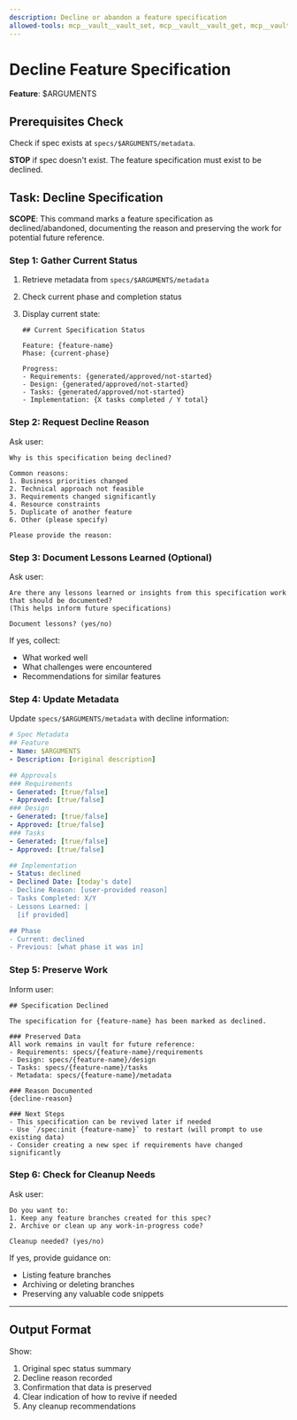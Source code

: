 ```yaml
---
description: Decline or abandon a feature specification
allowed-tools: mcp__vault__vault_set, mcp__vault__vault_get, mcp__vault__vault_list
---
```


# Decline Feature Specification

**Feature**: $ARGUMENTS

## Prerequisites Check

Check if spec exists at `specs/$ARGUMENTS/metadata`.

**STOP** if spec doesn't exist. The feature specification must exist to be declined.

## Task: Decline Specification

**SCOPE**: This command marks a feature specification as declined/abandoned, documenting the reason and preserving the work for potential future reference.

### Step 1: Gather Current Status

1. Retrieve metadata from `specs/$ARGUMENTS/metadata`
2. Check current phase and completion status
3. Display current state:

   ```
   ## Current Specification Status

   Feature: {feature-name}
   Phase: {current-phase}

   Progress:
   - Requirements: {generated/approved/not-started}
   - Design: {generated/approved/not-started}
   - Tasks: {generated/approved/not-started}
   - Implementation: {X tasks completed / Y total}
   ```

### Step 2: Request Decline Reason

Ask user:

```
Why is this specification being declined?

Common reasons:
1. Business priorities changed
2. Technical approach not feasible
3. Requirements changed significantly
4. Resource constraints
5. Duplicate of another feature
6. Other (please specify)

Please provide the reason:
```

### Step 3: Document Lessons Learned (Optional)

Ask user:

```
Are there any lessons learned or insights from this specification work that should be documented?
(This helps inform future specifications)

Document lessons? (yes/no)
```

If yes, collect:

- What worked well
- What challenges were encountered
- Recommendations for similar features

### Step 4: Update Metadata

Update `specs/$ARGUMENTS/metadata` with decline information:

```yaml
# Spec Metadata
## Feature
- Name: $ARGUMENTS
- Description: [original description]

## Approvals
### Requirements
- Generated: [true/false]
- Approved: [true/false]
### Design
- Generated: [true/false]
- Approved: [true/false]
### Tasks
- Generated: [true/false]
- Approved: [true/false]

## Implementation
- Status: declined
- Declined Date: [today's date]
- Decline Reason: [user-provided reason]
- Tasks Completed: X/Y
- Lessons Learned: |
  [if provided]

## Phase
- Current: declined
- Previous: [what phase it was in]
```

### Step 5: Preserve Work

Inform user:

```
## Specification Declined

The specification for {feature-name} has been marked as declined.

### Preserved Data
All work remains in vault for future reference:
- Requirements: specs/{feature-name}/requirements
- Design: specs/{feature-name}/design
- Tasks: specs/{feature-name}/tasks
- Metadata: specs/{feature-name}/metadata

### Reason Documented
{decline-reason}

### Next Steps
- This specification can be revived later if needed
- Use `/spec:init {feature-name}` to restart (will prompt to use existing data)
- Consider creating a new spec if requirements have changed significantly
```

### Step 6: Check for Cleanup Needs

Ask user:

```
Do you want to:
1. Keep any feature branches created for this spec?
2. Archive or clean up any work-in-progress code?

Cleanup needed? (yes/no)
```

If yes, provide guidance on:

- Listing feature branches
- Archiving or deleting branches
- Preserving any valuable code snippets

---

## Output Format

Show:

1. Original spec status summary
2. Decline reason recorded
3. Confirmation that data is preserved
4. Clear indication of how to revive if needed
5. Any cleanup recommendations
